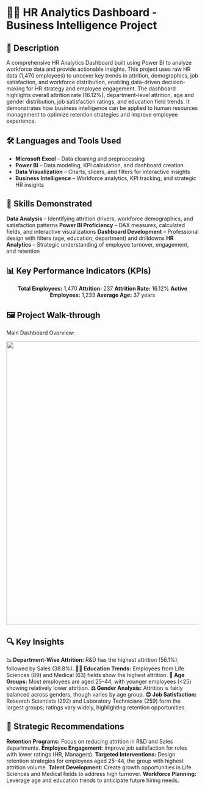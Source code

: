 <h1>👩‍💼 HR Analytics Dashboard - Business Intelligence Project</h1>

<h2>📌 Description</h2>

A comprehensive HR Analytics Dashboard built using Power BI to analyze workforce data and provide actionable insights. This project uses raw HR data (1,470 employees) to uncover key trends in attrition, demographics, job satisfaction, and workforce distribution, enabling data-driven decision-making for HR strategy and employee engagement.
The dashboard highlights overall attrition rate (16.12%), department-level attrition, age and gender distribution, job satisfaction ratings, and education field trends. It demonstrates how business intelligence can be applied to human resources management to optimize retention strategies and improve employee experience.

<h2>🛠️ Languages and Tools Used</h2>

- **Microsoft Excel** – Data cleaning and preprocessing
- **Power BI** – Data modeling, KPI calculation, and dashboard creation
- **Data Visualization** – Charts, slicers, and filters for interactive insights
- **Business Intelligence** – Workforce analytics, KPI tracking, and strategic HR insights

<h2>🎯 Skills Demonstrated</h2>

**Data Analysis** – Identifying attrition drivers, workforce demographics, and satisfaction patterns
**Power BI Proficiency** – DAX measures, calculated fields, and interactive visualizations
**Dashboard Development** – Professional design with filters (age, education, department) and drilldowns
**HR Analytics** – Strategic understanding of employee turnover, engagement, and retention

<h2>📊 Key Performance Indicators (KPIs)</h2>
<p align="center"> <b>Total Employees:</b> 1,470 <b>Attrition:</b> 237 <b>Attrition Rate:</b> 16.12% <b>Active Employees:</b> 1,233 <b>Average Age:</b> 37 years </p>
<h2>🖼️ Project Walk-through</h2>
Main Dashboard Overview:
<p align="center"> <img width="1322" height="743" alt="HR analysis pic" src="https://github.com/user-attachments/assets/445aa745-59b8-4e72-bcae-18d32d6ff54d"/>

<h2>🔍 Key Insights</h2>

**📉 Department-Wise Attrition:** R&D has the highest attrition (56.1%), followed by Sales (38.8%).
**👩‍🔬 Education Trends:** Employees from Life Sciences (89) and Medical (63) fields show the highest attrition.
**👥 Age Groups:** Most employees are aged 25–44, with younger employees (<25) showing relatively lower attrition.
**⚖️ Gender Analysis:** Attrition is fairly balanced across genders, though varies by age group.
**😊 Job Satisfaction:** Research Scientists (292) and Laboratory Technicians (259) form the largest groups; ratings vary widely, highlighting retention opportunities.

<h2>🚀 Strategic Recommendations</h2>

**Retention Programs:** Focus on reducing attrition in R&D and Sales departments.
**Employee Engagement:** Improve job satisfaction for roles with lower ratings (HR, Managers).
**Targeted Interventions:** Design retention strategies for employees aged 25–44, the group with highest attrition volume.
**Talent Development:** Create growth opportunities in Life Sciences and Medical fields to address high turnover.
**Workforce Planning:** Leverage age and education trends to anticipate future hiring needs.
